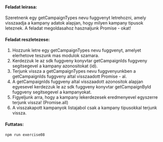 #### Feladat leirasa:

Szeretnenk egy getCampaignTypes nevu fuggvenyt letrehozni, amely visszaadja a kampany adatok alapjan, hogy milyen kampany tipusok leteznek.
A feladat megoldasahoz hasznaljunk Promise - okat!

#### Feladat reszletezese:

1. Hozzunk letre egy getCampaignTypes nevu fuggvenyt, amelyet elerhetove teszunk mas modulok szamara.
2. Kerdezzuk le az sdk fuggveny konyvtar getCampaignIds fuggveny segitsegevel a kampany azonositokat (id).
3. Terjunk vissza a getCampaignTypes nevu fuggvenyunkben a getCampaignIds fuggveny altal visszaadott Promise - al.
4. A getCampaignIds fuggveny altal visszaadott azonositok alapjan egyesevel kerdezzuk le az sdk fuggveny konyvtar getCampaignById fuggveny segitsegevel a kampanyokat.
5. Figyeljunk arra, hogy a kampany lekerdezesek eredmenyevel egyszerre terjunk vissza! (Promise.all)
6. A visszakapott kampanyok listajabol csak a kampany tipusokkal terjunk vissza.

#### Futtatas:

``` bash
npm run exercise08
```


